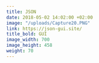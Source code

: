 ```yaml
---
title: JSON
date: 2018-05-02 14:02:00 +02:00
image: "/uploads/Capture20.PNG"
link: https://json-gui.site/
title_bold: GUI
image_width: 700
image_height: 458
weight: 70
---
```


